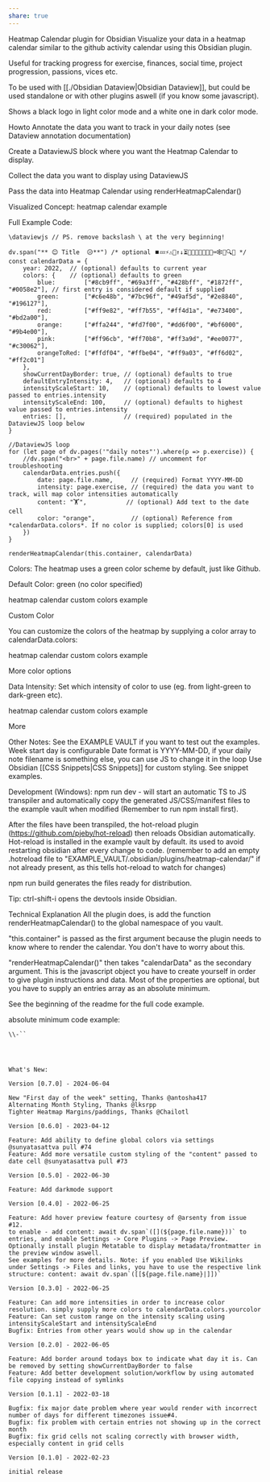 ```yaml
---
share: true
---
```

Heatmap Calendar plugin for Obsidian
Visualize your data in a heatmap calendar similar to the github activity calendar using this Obsidian plugin.

Useful for tracking progress for exercise, finances, social time, project progression, passions, vices etc.

To be used with [[./Obsidian Dataview|Obsidian Dataview]], but could be used standalone or with other plugins aswell (if you know some javascript).

Shows a black logo in light color mode and a white one in dark color mode.

 

Howto
Annotate the data you want to track in your daily notes (see Dataview annotation documentation)

Create a DataviewJS block where you want the Heatmap Calendar to display.

Collect the data you want to display using DataviewJS

Pass the data into Heatmap Calendar using renderHeatmapCalendar()

 

Visualized Concept:
heatmap calendar example

Full Example Code:
```
\dataviewjs // PS. remove backslash \ at the very beginning!

dv.span("** 😊 Title  😥**") /* optional ⏹️💤⚡⚠🧩↑↓⏳📔💾📁📝🔄📝🔀⌨️🕸️📅🔍✨ */
const calendarData = {
	year: 2022,  // (optional) defaults to current year
	colors: {    // (optional) defaults to green
		blue:        ["#8cb9ff", "#69a3ff", "#428bff", "#1872ff", "#0058e2"], // first entry is considered default if supplied
		green:       ["#c6e48b", "#7bc96f", "#49af5d", "#2e8840", "#196127"],
		red:         ["#ff9e82", "#ff7b55", "#ff4d1a", "#e73400", "#bd2a00"],
		orange:      ["#ffa244", "#fd7f00", "#dd6f00", "#bf6000", "#9b4e00"],
		pink:        ["#ff96cb", "#ff70b8", "#ff3a9d", "#ee0077", "#c30062"],
		orangeToRed: ["#ffdf04", "#ffbe04", "#ff9a03", "#ff6d02", "#ff2c01"]
	},
	showCurrentDayBorder: true, // (optional) defaults to true
	defaultEntryIntensity: 4,   // (optional) defaults to 4
	intensityScaleStart: 10,    // (optional) defaults to lowest value passed to entries.intensity
	intensityScaleEnd: 100,     // (optional) defaults to highest value passed to entries.intensity
	entries: [],                // (required) populated in the DataviewJS loop below
}

//DataviewJS loop
for (let page of dv.pages('"daily notes"').where(p => p.exercise)) {
	//dv.span("<br>" + page.file.name) // uncomment for troubleshooting
	calendarData.entries.push({
		date: page.file.name,     // (required) Format YYYY-MM-DD
		intensity: page.exercise, // (required) the data you want to track, will map color intensities automatically
		content: "🏋️",           // (optional) Add text to the date cell
		color: "orange",          // (optional) Reference from *calendarData.colors*. If no color is supplied; colors[0] is used
	})
}

renderHeatmapCalendar(this.container, calendarData)
```
 

Colors:
The heatmap uses a green color scheme by default, just like Github.

Default Color: green (no color specified)

heatmap calendar custom colors example

 

Custom Color

You can customize the colors of the heatmap by supplying a color array to calendarData.colors:

heatmap calendar custom colors example

 

More color options
 

Data Intensity:
Set which intensity of color to use (eg. from light-green to dark-green etc).

heatmap calendar custom colors example

More
 

Other Notes:
See the EXAMPLE VAULT if you want to test out the examples.
Week start day is configurable
Date format is YYYY-MM-DD, if your daily note filename is something else, you can use JS to change it in the loop
Use Obsidian [[CSS Snippets|CSS Snippets]] for custom styling. See snippet examples.
 

Development (Windows):
npm run dev - will start an automatic TS to JS transpiler and automatically copy the generated JS/CSS/manifest files to the example vault when modified (Remember to run npm install first).

After the files have been transpiled, the hot-reload plugin (https://github.com/pjeby/hot-reload) then reloads Obsidian automatically.
Hot-reload is installed in the example vault by default. its used to avoid restarting obsidian after every change to code.
(remember to add an empty .hotreload file to "EXAMPLE_VAULT/.obsidian/plugins/heatmap-calendar/" if not already present, as this tells hot-reload to watch for changes)

npm run build generates the files ready for distribution.

 

Tip: ctrl-shift-i opens the devtools inside Obsidian.

 

Technical Explanation
All the plugin does, is add the function renderHeatmapCalendar() to the global namespace of you vault.

"this.container" is passed as the first argument because the plugin needs to know where to render the calendar. You don't have to worry about this.

"renderHeatmapCalendar()" then takes "calendarData" as the secondary argument. This is the javascript object you have to create yourself in order to give plugin instructions and data. Most of the properties are optional, but you have to supply an entries array as an absolute minimum.

See the beginning of the readme for the full code example.

absolute minimum code example:

```
\\-``

 


What's New:

Version [0.7.0] - 2024-06-04

New "First day of the week" setting, Thanks @antosha417
Alternating Month Styling, Thanks @lksrpp
Tighter Heatmap Margins/paddings, Thanks @Chailotl

Version [0.6.0] - 2023-04-12

Feature: Add ability to define global colors via settings @sunyatasattva pull #74
Feature: Add more versatile custom styling of the "content" passed to date cell @sunyatasattva pull #73

Version [0.5.0] - 2022-06-30

Feature: Add darkmode support

Version [0.4.0] - 2022-06-25

Feature: Add hover preview feature courtesy of @arsenty from issue #12.
to enable - add content: await dv.span`([](${page.file.name}))` to entries, and enable Settings -> Core Plugins -> Page Preview.
Optionally install plugin Metatable to display metadata/frontmatter in the preview window aswell.
See examples for more details. Note: if you enabled Use Wikilinks under Settings -> Files and links, you have to use the respective link structure: content: await dv.span`([[${page.file.name}|]])`

Version [0.3.0] - 2022-06-25

Feature: Can add more intensities in order to increase color resolution. simply supply more colors to calendarData.colors.yourcolor
Feature: Can set custom range on the intensity scaling using intensityScaleStart and intensityScaleEnd
Bugfix: Entries from other years would show up in the calendar

Version [0.2.0] - 2022-06-05

Feature: Add border around todays box to indicate what day it is. Can be removed by setting showCurrentDayBorder to false
Feature: Add better development solution/workflow by using automated file copying instead of symlinks

Version [0.1.1] - 2022-03-18

Bugfix: fix major date problem where year would render with incorrect number of days for different timezones issue#4.
Bugfix: fix problem with certain entries not showing up in the correct month
Bugfix: fix grid cells not scaling correctly with browser width, especially content in grid cells

Version [0.1.0] - 2022-02-23

initial release